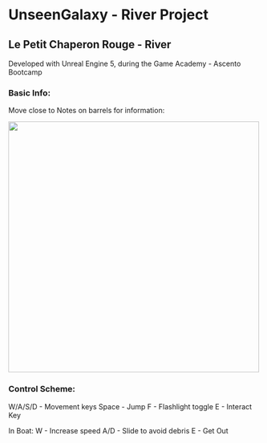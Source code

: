 # UnseenGalaxy - River Project
## Le Petit Chaperon Rouge - River

Developed with Unreal Engine 5, during the Game Academy - Ascento Bootcamp


### Basic Info:
Move close to Notes on barrels for information:

<img src="https://i.imgur.com/lnebDdi.png" style="width:500px">

### Control Scheme:
W/A/S/D - Movement keys
Space - Jump
F - Flashlight toggle
E - Interact Key

In Boat:
W - Increase speed
A/D - Slide to avoid debris
E - Get Out
